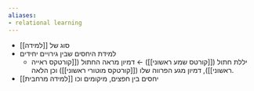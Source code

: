 ```yaml
---
aliases:
- relational learning
---
```

- סוג של [[למידה]]
- למידת היחסים שבין גירויים יחידים
	- יללת חתול ([[קורטס שמע ראשוני]]) ← דמיון מראה החתול ([[קורטקס ראייה ראשוני]]), דמיון מגע הפרווה שלו ([[קורטקס מוטורי ראשוני]]) וכן הלאה.
- [[למידה מרחבית]] יחסים בין חפצים, מיקומים וכו